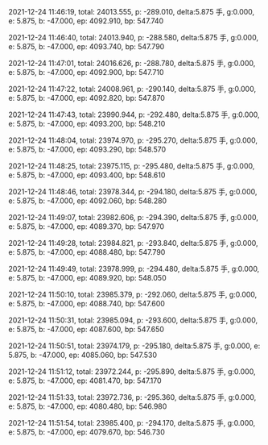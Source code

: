 2021-12-24 11:46:19, total: 24013.555, p: -289.010, delta:5.875 手, g:0.000, e: 5.875, b: -47.000, ep: 4092.910, bp: 547.740

2021-12-24 11:46:40, total: 24013.940, p: -288.580, delta:5.875 手, g:0.000, e: 5.875, b: -47.000, ep: 4093.740, bp: 547.790

2021-12-24 11:47:01, total: 24016.626, p: -288.780, delta:5.875 手, g:0.000, e: 5.875, b: -47.000, ep: 4092.900, bp: 547.710

2021-12-24 11:47:22, total: 24008.961, p: -290.140, delta:5.875 手, g:0.000, e: 5.875, b: -47.000, ep: 4092.820, bp: 547.870

2021-12-24 11:47:43, total: 23990.944, p: -292.480, delta:5.875 手, g:0.000, e: 5.875, b: -47.000, ep: 4093.200, bp: 548.210

2021-12-24 11:48:04, total: 23974.970, p: -295.270, delta:5.875 手, g:0.000, e: 5.875, b: -47.000, ep: 4093.290, bp: 548.570

2021-12-24 11:48:25, total: 23975.115, p: -295.480, delta:5.875 手, g:0.000, e: 5.875, b: -47.000, ep: 4093.400, bp: 548.610

2021-12-24 11:48:46, total: 23978.344, p: -294.180, delta:5.875 手, g:0.000, e: 5.875, b: -47.000, ep: 4092.060, bp: 548.280

2021-12-24 11:49:07, total: 23982.606, p: -294.390, delta:5.875 手, g:0.000, e: 5.875, b: -47.000, ep: 4089.370, bp: 547.970

2021-12-24 11:49:28, total: 23984.821, p: -293.840, delta:5.875 手, g:0.000, e: 5.875, b: -47.000, ep: 4088.480, bp: 547.790

2021-12-24 11:49:49, total: 23978.999, p: -294.480, delta:5.875 手, g:0.000, e: 5.875, b: -47.000, ep: 4089.920, bp: 548.050

2021-12-24 11:50:10, total: 23985.379, p: -292.060, delta:5.875 手, g:0.000, e: 5.875, b: -47.000, ep: 4088.740, bp: 547.600

2021-12-24 11:50:31, total: 23985.094, p: -293.600, delta:5.875 手, g:0.000, e: 5.875, b: -47.000, ep: 4087.600, bp: 547.650

2021-12-24 11:50:51, total: 23974.179, p: -295.180, delta:5.875 手, g:0.000, e: 5.875, b: -47.000, ep: 4085.060, bp: 547.530

2021-12-24 11:51:12, total: 23972.244, p: -295.890, delta:5.875 手, g:0.000, e: 5.875, b: -47.000, ep: 4081.470, bp: 547.170

2021-12-24 11:51:33, total: 23972.736, p: -295.360, delta:5.875 手, g:0.000, e: 5.875, b: -47.000, ep: 4080.480, bp: 546.980

2021-12-24 11:51:54, total: 23985.400, p: -294.170, delta:5.875 手, g:0.000, e: 5.875, b: -47.000, ep: 4079.670, bp: 546.730